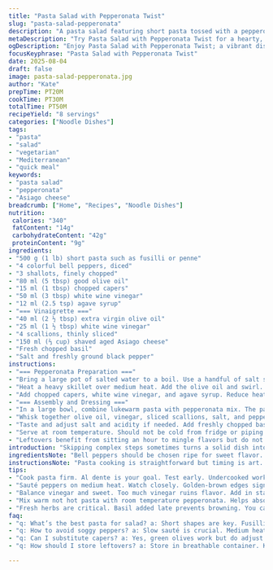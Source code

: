 ```yaml
---
title: "Pasta Salad with Pepperonata Twist"
slug: "pasta-salad-pepperonata"
description: "A pasta salad featuring short pasta tossed with a pepperonata mix of sautéed bell peppers and shallots, finished with a tangy vinaigrette and aged Asiago cheese. The dish is vegetarian, dairy-free except for cheese garnish, and nut-free. Substitutions offered for Asiago and honey to accommodate dietary preferences. Emphasis on cooking peppers to softness with caramelized edges and cooling pasta promptly to maintain texture. Balanced acidity from vinegar cuts through the silkiness of the oil and cheese, while fresh herbs brighten the finish."
metaDescription: "Try Pasta Salad with Pepperonata Twist for a hearty, vibrant dish bursting with flavors from sautéed peppers and fresh herbs."
ogDescription: "Enjoy Pasta Salad with Pepperonata Twist; a vibrant dish with sautéed peppers, tangy vinaigrette, and aged cheese. Perfect for your next meal."
focusKeyphrase: "Pasta Salad with Pepperonata Twist"
date: 2025-08-04
draft: false
image: pasta-salad-pepperonata.jpg
author: "Kate"
prepTime: PT20M
cookTime: PT30M
totalTime: PT50M
recipeYield: "8 servings"
categories: ["Noodle Dishes"]
tags:
- "pasta"
- "salad"
- "vegetarian"
- "Mediterranean"
- "quick meal"
keywords:
- "pasta salad"
- "pepperonata"
- "Asiago cheese"
breadcrumb: ["Home", "Recipes", "Noodle Dishes"]
nutrition: 
 calories: "340"
 fatContent: "14g"
 carbohydrateContent: "42g"
 proteinContent: "9g"
ingredients:
- "500 g (1 lb) short pasta such as fusilli or penne"
- "4 colorful bell peppers, diced"
- "3 shallots, finely chopped"
- "80 ml (5 tbsp) good olive oil"
- "15 ml (1 tbsp) chopped capers"
- "50 ml (3 tbsp) white wine vinegar"
- "12 ml (2.5 tsp) agave syrup"
- "=== Vinaigrette ==="
- "40 ml (2 ½ tbsp) extra virgin olive oil"
- "25 ml (1 ½ tbsp) white wine vinegar"
- "4 scallions, thinly sliced"
- "150 ml (⅔ cup) shaved aged Asiago cheese"
- "Fresh chopped basil"
- "Salt and freshly ground black pepper"
instructions:
- "=== Pepperonata Preparation ==="
- "Bring a large pot of salted water to a boil. Use a handful of salt so pasta absorbs seasoning. Add pasta and cook until just shy of al dente — about 8 minutes but start checking early. Drain and rinse under cold water immediately to stop cooking and cool quickly. Toss lightly with a drizzle of olive oil to prevent sticking. Set aside."
- "Heat a heavy skillet over medium heat. Add the olive oil and swirl. Toss in diced peppers. Listen for a gentle sizzle that indicates proper heat. Sauté until peppers soften and start showing golden-brown spots — edges should caramelize slightly but not burn. Add shallots; after 2 minutes, they should become translucent but not mushy. Stir frequently to avoid scorching."
- "Add chopped capers, white wine vinegar, and agave syrup. Reduce heat to low and simmer uncovered, stirring occasionally until liquid nearly evaporates and mixture thickens, about 20 minutes. Look for a glossy sheen on the mixture and note the intensified aroma. Remove from heat and cool to room temperature."
- "=== Assembly and Dressing ==="
- "In a large bowl, combine lukewarm pasta with pepperonata mix. The pasta should still have some warmth to better absorb flavors but not so hot it wilts scallions or cheese."
- "Whisk together olive oil, vinegar, sliced scallions, salt, and pepper for dressing. Pour over pasta and toss gently but thoroughly to combine. Avoid over mixing to keep pasta integrity intact."
- "Taste and adjust salt and acidity if needed. Add freshly chopped basil for a herbaceous pop. Finish by garnishing with Asiago shards."
- "Serve at room temperature. Should not be cold from fridge or piping hot. Texture: tender pasta with tender-crisp peppers, sharp bursts from capers, smooth vinegary oil, and creamy cheese shards."
- "Leftovers benefit from sitting an hour to mingle flavors but do not refrigerate more than a day to avoid mushy textures."
introduction: "Skipping complex steps sometimes turns a solid dish into confusion. Here, short pasta acts as a canvas — quick boiling, immediate chilling essential to preserve texture. Peppers and shallots cook slowly until soft and caramelized, not just tossed in raw. The vinegar and agave balance sweetness and tang. Asiago, not parmesan, changes flavor profile with nuttier tones. Fresh basil added late keeps it bright. Tossing warm pasta with pepperonata allows flavors to meld but keep integrity. Simple ingredients, focused technique, sensible timing create layers of taste without fuss. Pay close attention to how peppers look and feel during sauté — that’s the real indicator, not the clock. No rushing here."
ingredientsNote: "Bell peppers should be chosen ripe for sweet flavor. Color variety adds visual appeal and taste complexity. Shallots replace onions for gentler fragrance and subtle sharpness. Capers contribute a savory brine punch but can be swapped with green olives if needed; omit only if allergic. Agave syrup replaces honey for vegan option, but maple syrup or mild corn syrup work too. Oil quality can make or break, so use a good fruit-forward olive oil. Asiago cheese adds a nuttier, creamier layer; parmesan can substitute but use sparingly to avoid overpowering. Fresh basil tops it off with herbal freshness but can switch to parsley or oregano based on preference. Pasta must be short shapes prone to holding onto chunks and sauce. Fusilli or penne recommended, rigatoni too. Key is even cooking and quick chill post boil to avoid mush."
instructionsNote: "Pasta cooking is straightforward but timing is art. Test several pieces early to find that slight snap of al dente rather than mushy softness. Immediate cold rinse stops residual heat cooking; don’t skip this or you’ll lose pasta bite. When sautéing peppers, medium heat is crucial — too hot burns edges, too low leaves raw crunch. Texture changes and aroma shift signal readiness. Shiny, slightly softened with caramel spots means good. Adding vinegar and reducing down concentrates flavor with slight stickiness on pan bottom; watch closely to avoid burning or drying too much. Mixing pasta warm helps soak flavors, but over-warm or hot kills freshness of scallions and melts cheese prematurely. Toss gently to avoid breaking pasta. Basil added last prevents browning or bitterness. Serving at true room temperature keeps aroma lively and texture firm. If making ahead, hold chilled but bring out 15 minutes before serving. Leftovers lose charm after 24 hours as oil emulsions separate and pasta absorbs too much moisture."
tips:
- "Cook pasta firm. Al dente is your goal. Test early. Undercooked works better. Cold rinse fast. Stopping heat prevents mush. Add oil to avoid clumping."
- "Sauté peppers on medium heat. Watch closely. Golden-brown edges signal doneness. Don’t rush. Shallots should soften but not lose shape. Stir well to avoid burning."
- "Balance vinegar and sweet. Too much vinegar ruins flavor. Add in stages while reducing. Pay attention to viscosity. Should thicken; glossy look means right."
- "Mix warm not hot pasta with room temperature pepperonata. Helps absorb flavors without melting cheese. Avoid cold pasta with hot mixture. Wrap it gently."
- "Fresh herbs are critical. Basil added late prevents browning. You can switch to parsley. Skip bruising by adding just before serving. Keep vibrant flavors."
faq:
- "q: What’s the best pasta for salad? a: Short shapes are key. Fusilli, penne hold onto ingredients well. Don’t pick long pasta. They don’t cling enough."
- "q: How to avoid soggy peppers? a: Slow sauté is crucial. Medium heat golden spots. Not raw. Colorful bell peppers ensure sweetness. Under-cook slightly for crunch."
- "q: Can I substitute capers? a: Yes, green olives work but do adjust flavor; brine level differs. If allergic, skip. Layer with more vinegar or herbs."
- "q: How should I store leftovers? a: Store in breathable container. Keeps moisture away. Don’t wrap tightly. Eat within a day. Dry out texture if kept too long."

---
```

